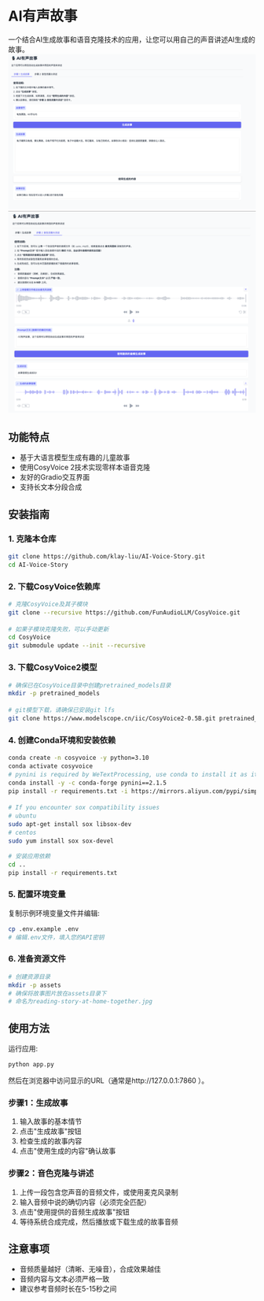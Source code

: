 # AI有声故事

一个结合AI生成故事和语音克隆技术的应用，让您可以用自己的声音讲述AI生成的故事。
![alt text](assets/ai-story-teller1.png)
![alt text](assets/ai-story-teller2.png)
## 功能特点

- 基于大语言模型生成有趣的儿童故事
- 使用CosyVoice 2技术实现零样本语音克隆
- 友好的Gradio交互界面
- 支持长文本分段合成

## 安装指南

### 1. 克隆本仓库

```bash
git clone https://github.com/klay-liu/AI-Voice-Story.git
cd AI-Voice-Story
```

### 2. 下载CosyVoice依赖库

```bash
# 克隆CosyVoice及其子模块
git clone --recursive https://github.com/FunAudioLLM/CosyVoice.git

# 如果子模块克隆失败，可以手动更新
cd CosyVoice
git submodule update --init --recursive

```

### 3. 下载CosyVoice2模型

```bash
# 确保已在CosyVoice目录中创建pretrained_models目录
mkdir -p pretrained_models

# git模型下载，请确保已安装git lfs
git clone https://www.modelscope.cn/iic/CosyVoice2-0.5B.git pretrained_models/CosyVoice2-0.5B
```

### 4. 创建Conda环境和安装依赖

```bash
conda create -n cosyvoice -y python=3.10
conda activate cosyvoice
# pynini is required by WeTextProcessing, use conda to install it as it can be executed on all platform.
conda install -y -c conda-forge pynini==2.1.5
pip install -r requirements.txt -i https://mirrors.aliyun.com/pypi/simple/ --trusted-host=mirrors.aliyun.com

# If you encounter sox compatibility issues
# ubuntu
sudo apt-get install sox libsox-dev
# centos
sudo yum install sox sox-devel
```

```bash
# 安装应用依赖
cd ..
pip install -r requirements.txt

```

### 5. 配置环境变量

复制示例环境变量文件并编辑:

```bash
cp .env.example .env
# 编辑.env文件，填入您的API密钥
```

### 6. 准备资源文件

```bash
# 创建资源目录
mkdir -p assets
# 确保将故事图片放在assets目录下
# 命名为reading-story-at-home-together.jpg
```

## 使用方法

运行应用:

```bash
python app.py
```

然后在浏览器中访问显示的URL（通常是http://127.0.0.1:7860 ）。

### 步骤1：生成故事

1. 输入故事的基本情节
2. 点击"生成故事"按钮
3. 检查生成的故事内容
4. 点击"使用生成的内容"确认故事

### 步骤2：音色克隆与讲述

1. 上传一段包含您声音的音频文件，或使用麦克风录制
2. 输入音频中说的确切内容（必须完全匹配）
3. 点击"使用提供的音频生成故事"按钮
4. 等待系统合成完成，然后播放或下载生成的故事音频

## 注意事项

- 音频质量越好（清晰、无噪音），合成效果越佳
- 音频内容与文本必须严格一致
- 建议参考音频时长在5-15秒之间
```
